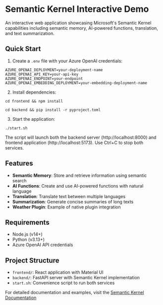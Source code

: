 # Semantic Kernel Interactive Demo

An interactive web application showcasing Microsoft's Semantic Kernel capabilities including semantic memory, AI-powered functions, translation, and text summarization.

## Quick Start

1. Create a `.env` file with your Azure OpenAI credentials:
```
AZURE_OPENAI_DEPLOYMENT=your-deployment-name
AZURE_OPENAI_API_KEY=your-api-key
AZURE_OPENAI_ENDPOINT=your-endpoint
AZURE_OPENAI_EMBEDDING_DEPLOYMENT=your-embedding-deployment-name
```

2. Install dependencies:
```
cd frontend && npm install
```
```
cd backend && pip install -r pyproject.toml
```

3. Start the application:
```
./start.sh
```

The script will launch both the backend server (http://localhost:8000) and frontend application (http://localhost:5173). Use Ctrl+C to stop both services.

## Features

- **Semantic Memory**: Store and retrieve information using semantic search
- **AI Functions**: Create and use AI-powered functions with natural language
- **Translation**: Translate text between multiple languages
- **Summarization**: Generate concise summaries of long texts
- **Weather Plugin**: Example of native plugin integration

## Requirements

- Node.js (v14+)
- Python (v3.13+)
- Azure OpenAI API credentials

## Project Structure

- `frontend/`: React application with Material UI
- `backend/`: FastAPI server with Semantic Kernel implementation
- `start.sh`: Convenience script to run both services

For detailed documentation and examples, visit the [Semantic Kernel Documentation](https://learn.microsoft.com/en-us/semantic-kernel/overview/)
